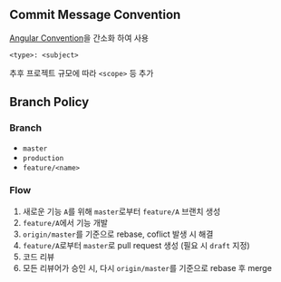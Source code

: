 ## Commit Message Convention
[Angular Convention][angular convention]을 간소화 하여 사용
```
<type>: <subject>
```
추후 프로젝트 규모에 따라 `<scope>` 등 추가

[angular convention]: https://github.com/angular/angular/blob/22b96b9/CONTRIBUTING.md#-commit-message-guidelines

## Branch Policy
### Branch
- `master`
- `production`
- `feature/<name>`

### Flow
1. 새로운 기능 `A`를 위해 `master`로부터 `feature/A` 브랜치 생성
2. `feature/A`에서 기능 개발
3. `origin/master`를 기준으로 rebase, coflict 발생 시 해결
4. `feature/A`로부터 `master`로 pull request 생성 (필요 시 `draft` 지정)
5. 코드 리뷰
6. 모든 리뷰어가 승인 시, 다시 `origin/master`를 기준으로 rebase 후 merge